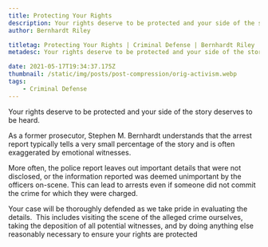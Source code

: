 ```yaml
---
title: Protecting Your Rights
description: Your rights deserve to be protected and your side of the story deserves to be heard.
author: Bernhardt Riley

titletag: Protecting Your Rights | Criminal Defense | Bernhardt Riley
metadesc: Your rights deserve to be protected and your side of the story deserves to be heard.

date: 2021-05-17T19:34:37.175Z
thumbnail: /static/img/posts/post-compression/orig-activism.webp
tags:
    - Criminal Defense
---
```


Your rights deserve to be protected and your side of the story deserves to be heard.

As a former prosecutor, Stephen M. Bernhardt understands that the arrest report typically tells a very small percentage of the story and is often exaggerated by emotional witnesses.

More often, the police report leaves out important details that were not disclosed, or the information reported was deemed unimportant by the officers on-scene. This can lead to arrests even if
someone did not commit the crime for which they were charged.

Your case will be thoroughly defended as we take pride in evaluating the details.  This includes visiting the scene of the alleged crime ourselves, taking the deposition of all potential witnesses,
and by doing anything else reasonably necessary to ensure your rights are protected
